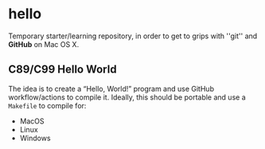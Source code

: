# hello

Temporary starter/learning repository, in order to get to grips
with ''git'' and **GitHub** on Mac OS X.

## C89/C99 Hello World

The idea is to create a “Hello, World!” program and use GitHub
workflow/actions to compile it. Ideally, this should be portable and
use a `Makefile` to compile for:

* MacOS
* Linux
* Windows
